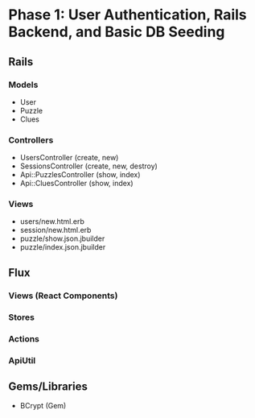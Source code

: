 # Phase 1: User Authentication, Rails Backend, and Basic DB Seeding

## Rails
### Models
* User
* Puzzle
* Clues

### Controllers
* UsersController (create, new)
* SessionsController (create, new, destroy)
* Api::PuzzlesController (show, index)
* Api::CluesController (show, index)

### Views
* users/new.html.erb
* session/new.html.erb
* puzzle/show.json.jbuilder
* puzzle/index.json.jbuilder

## Flux
### Views (React Components)

### Stores

### Actions

### ApiUtil

## Gems/Libraries
* BCrypt (Gem)
